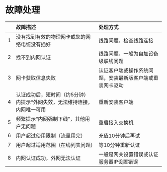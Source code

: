 # 故障处理

|  | 故障描述 | 处理方式 |
| :--- | :--- | :--- |
| 1 | 没有找到有效的物理网卡或您的网络电缆没有插好 | 线路问题，检查线路连接 |
| 2 | 找不到内网认证 | 线路问题，一般为自加设备级联线问题 |
| 3 | 网卡获取信息失败 | 认证客户端或操作系统问题，安装最新版客户端或重装网卡驱动 |
| 4 | 认证成功后，短时间（约5分钟）内提示“外网失效，无法维持连接，内网唯一可用 | 重新安装客户端 |
| 5 | 频繁提示“内网强制下线”，其他用户无问题 | 重启接入交换机 |
| 6 | 用户超过使用限制（流量用完） | 充值10分钟后再试 |
| 7 | 用户超过适用范围（在线列表问题） | 等10分钟重新认证 |
| 8 | 内网认证成功，外网无法认证 | 一般是网关设置错误或认证服务器IP设置错误 |


